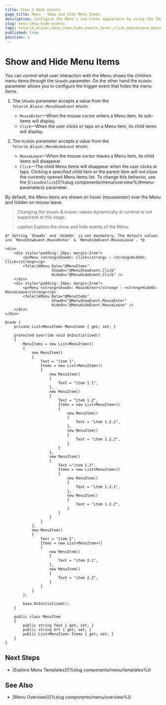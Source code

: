 ```yaml
---
title: Show & Hide Events
page_title: Menu - Show and Hide Menu Items
description: Configure the Menu's sub-items appearance by using the ShowOn parameter and control how they disappear through the HideOn option.
slug: menu-show-hide-events
tags: telerik,blazor,menu,show,hide,events,hover,click,mouseleave,mouseenter
published: true
position: 3
---
```


# Show and Hide Menu Items

You can control what user interaction with the Menu shows the children menu items through the `ShowOn` parameter. On the other hand the `HideOn` parameter allows you to configure the trigger event that hides the menu items.

1. The `ShowOn` parameter accepts a value from the `Telerik.Blazor.MenuShowEvent` enum:

    * `MouseEnter`&mdash;When the mouse cursor enters a Menu item, its sub-items will display.
    * `Click`&mdash;When the user clicks or taps on a Menu item, its child items will display.

2. The `HideOn` parameter accepts a value from the `Telerik.Blazor.MenuHideEvent` enum:

    * `MouseLeave`&mdash;When the mouse cursor leaves a Menu item, its child items will disappear.
    * `Click`&mdash;The child Menu items will disappear when the user clicks or taps. Clicking a specified child item or the parent item will not close the currently opened Menu items list. To change this behavior, use the [`CloseOnClick`]({%slug components/menu/overview%}#menu-parameters) parameter.

By default, the Menu items are shown on hover (mouseenter) over the Menu and hidden on mouse leave.

> Changing the `ShowOn` & `HideOn` values dynamically at runtime is not supported at this stage.

>caption Explore the show and hide events of the Menu

````CSHTML
@* Setting `ShowOn` and `HideOn` is not mandatory. The default values are `MenuShowEvent.MouseEnter` & `MenuHideEvent.MouseLeave`. *@

<div>
    <div style="padding: 20px; margin:2rem">
        <p>Menu <strong>ShowOn: Click</strong> : <strong>HideOn: Click</strong></p>
        <TelerikMenu Data="@MenuItems"
                     ShowOn="@MenuShowEvent.Click"
                     HideOn="@MenuHideEvent.Click" />
    </div>
    <div style="padding: 20px; margin:2rem">
        <p>Menu <strong>ShowOn: MouseEnter</strong> : <strong>HideOn: MouseLeave</strong></p>
        <TelerikMenu Data="@MenuItems"
                     ShowOn="@MenuShowEvent.MouseEnter"
                     HideOn="@MenuHideEvent.MouseLeave" />
    </div>
</div>

@code {
    private List<MenuItem> MenuItems { get; set; }

    protected override void OnInitialized()
    {
        MenuItems = new List<MenuItem>()
        {
            new MenuItem()
            {
                Text = "item 1",
                Items = new List<MenuItem>()
                {
                    new MenuItem()
                    {
                        Text = "item 1.1",
                    },
                    new MenuItem()
                    {
                        Text = "item 1.2",
                        Items = new List<MenuItem>()
                        {
                            new MenuItem()
                            {
                                Text = "item 1.2.1",
                            },
                            new MenuItem()
                            {
                                Text = "item 1.2.2",
                            }
                        }
                    },
                    new MenuItem()
                    {
                        Text ="item 1.3",
                        Items = new List<MenuItem>()
                        {
                            new MenuItem()
                            {
                                Text = "item 1.3.1",
                            },
                            new MenuItem()
                            {
                                Text = "item 1.3.2",
                            }
                        }
                    }
                }
            },
            new MenuItem()
            {
                Text = "item 2",
                Items = new List<MenuItem>()
                {
                    new MenuItem()
                    {
                        Text = "item 2.1",
                    },
                    new MenuItem()
                    {
                        Text = "item 2.2",
                    }
                }
            }
        };

        base.OnInitialized();
    }

    public class MenuItem
    {
        public string Text { get; set; }
        public string Url { get; set; }
        public List<MenuItem> Items { get; set; }
    }
}
````

## Next Steps

* [Explore Menu Templates]({%slug components/menu/templates%})

## See Also

* [Menu Overview]({%slug components/menu/overview%})
